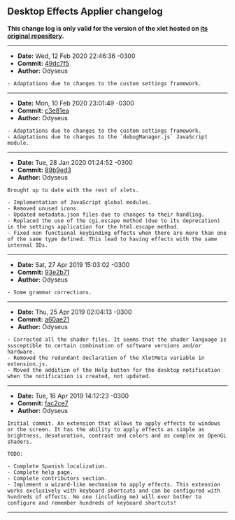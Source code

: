 ## Desktop Effects Applier changelog

**This change log is only valid for the version of the xlet hosted on [its original repository](https://gitlab.com/Odyseus/CinnamonTools).**

***

- **Date:** Wed, 12 Feb 2020 22:46:36 -0300
- **Commit:** [49dc7f5](https://gitlab.com/Odyseus/CinnamonTools/commit/49dc7f5)
- **Author:** Odyseus

```
- Adaptations due to changes to the custom settings framework.

```

***

- **Date:** Mon, 10 Feb 2020 23:01:49 -0300
- **Commit:** [c3e81ea](https://gitlab.com/Odyseus/CinnamonTools/commit/c3e81ea)
- **Author:** Odyseus

```
- Adaptations due to changes to the custom settings framework.
- Adaptations due to changes to the `debugManager.js` JavaScript module.

```

***

- **Date:** Tue, 28 Jan 2020 01:24:52 -0300
- **Commit:** [89b9ed3](https://gitlab.com/Odyseus/CinnamonTools/commit/89b9ed3)
- **Author:** Odyseus

```
Brought up to date with the rest of xlets.

- Implementation of JavaScript global modules.
- Removed unused icons.
- Updated metadata.json files due to changes to their handling.
- Replaced the use of the cgi.escape method (due to its deprecation) in the settings application for the html.escape method.
- Fixed non functional keybinding effects when there are more than one of the same type defined. This lead to having effects with the same internal IDs.

```

***

- **Date:** Sat, 27 Apr 2019 15:03:02 -0300
- **Commit:** [93e2b71](https://gitlab.com/Odyseus/CinnamonTools/commit/93e2b71)
- **Author:** Odyseus

```
- Some grammar corrections.

```

***

- **Date:** Thu, 25 Apr 2019 02:04:13 -0300
- **Commit:** [a60ae21](https://gitlab.com/Odyseus/CinnamonTools/commit/a60ae21)
- **Author:** Odyseus

```
- Corrected all the shader files. It seems that the shader language is susceptible to certain combination of software versions and/or hardware.
- Removed the redundant declaration of the XletMeta variable in extension.js.
- Moved the addition of the Help button for the desktop notification when the notification is created, not updated.

```

***

- **Date:** Tue, 16 Apr 2019 14:12:23 -0300
- **Commit:** [fac2ce7](https://gitlab.com/Odyseus/CinnamonTools/commit/fac2ce7)
- **Author:** Odyseus

```
Initial commit. An extension that allows to apply effects to windows or the screen. It has the ability to apply effects as simple as brightness, desaturation, contrast and colors and as complex as OpenGL shaders.

TODO:

- Complete Spanish localization.
- Complete help page.
- Complete contributors section.
- Implement a wizard-like mechanism to apply effects. This extension works exclusively with keyboard shortcuts and can be configured with hundreds of effects. No one (including me) will ever bother to configure and remember hundreds of keyboard shortcuts!

```

***
